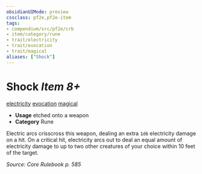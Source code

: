 ```yaml
---
obsidianUIMode: preview
cssclass: pf2e,pf2e-item
tags:
- compendium/src/pf2e/crb
- item/category/rune
- trait/electricity
- trait/evocation
- trait/magical
aliases: ["Shock"]
---
```

# Shock *Item 8+*  
[electricity](/rules/traits/electricity.md)  [evocation](/rules/traits/evocation.md)  [magical](/rules/traits/magical.md)  

- **Usage** etched onto a weapon
- **Category** Rune

Electric arcs crisscross this weapon, dealing an extra `1d6` electricity damage on a hit. On a critical hit, electricity arcs out to deal an equal amount of electricity damage to up to two other creatures of your choice within 10 feet of the target.

*Source: Core Rulebook p. 585*